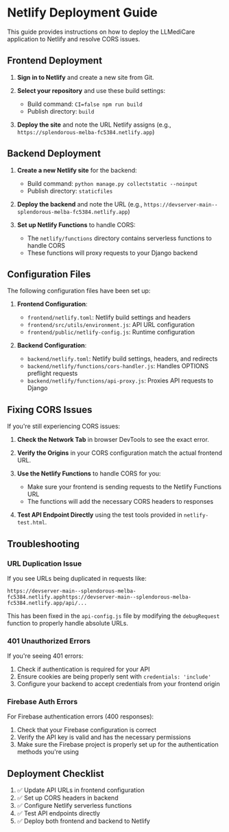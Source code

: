 # Netlify Deployment Guide

This guide provides instructions on how to deploy the LLMediCare application to Netlify and resolve CORS issues.

## Frontend Deployment

1. **Sign in to Netlify** and create a new site from Git.

2. **Select your repository** and use these build settings:

   - Build command: `CI=false npm run build`
   - Publish directory: `build`

3. **Deploy the site** and note the URL Netlify assigns (e.g., `https://splendorous-melba-fc5384.netlify.app`)

## Backend Deployment

1. **Create a new Netlify site** for the backend:

   - Build command: `python manage.py collectstatic --noinput`
   - Publish directory: `staticfiles`

2. **Deploy the backend** and note the URL (e.g., `https://devserver-main--splendorous-melba-fc5384.netlify.app`)

3. **Set up Netlify Functions** to handle CORS:
   - The `netlify/functions` directory contains serverless functions to handle CORS
   - These functions will proxy requests to your Django backend

## Configuration Files

The following configuration files have been set up:

1. **Frontend Configuration**:

   - `frontend/netlify.toml`: Netlify build settings and headers
   - `frontend/src/utils/environment.js`: API URL configuration
   - `frontend/public/netlify-config.js`: Runtime configuration

2. **Backend Configuration**:
   - `backend/netlify.toml`: Netlify build settings, headers, and redirects
   - `backend/netlify/functions/cors-handler.js`: Handles OPTIONS preflight requests
   - `backend/netlify/functions/api-proxy.js`: Proxies API requests to Django

## Fixing CORS Issues

If you're still experiencing CORS issues:

1. **Check the Network Tab** in browser DevTools to see the exact error.

2. **Verify the Origins** in your CORS configuration match the actual frontend URL.

3. **Use the Netlify Functions** to handle CORS for you:

   - Make sure your frontend is sending requests to the Netlify Functions URL
   - The functions will add the necessary CORS headers to responses

4. **Test API Endpoint Directly** using the test tools provided in `netlify-test.html`.

## Troubleshooting

### URL Duplication Issue

If you see URLs being duplicated in requests like:

```
https://devserver-main--splendorous-melba-fc5384.netlify.apphttps://devserver-main--splendorous-melba-fc5384.netlify.app/api/...
```

This has been fixed in the `api-config.js` file by modifying the `debugRequest` function to properly handle absolute URLs.

### 401 Unauthorized Errors

If you're seeing 401 errors:

1. Check if authentication is required for your API
2. Ensure cookies are being properly sent with `credentials: 'include'`
3. Configure your backend to accept credentials from your frontend origin

### Firebase Auth Errors

For Firebase authentication errors (400 responses):

1. Check that your Firebase configuration is correct
2. Verify the API key is valid and has the necessary permissions
3. Make sure the Firebase project is properly set up for the authentication methods you're using

## Deployment Checklist

1. ✅ Update API URLs in frontend configuration
2. ✅ Set up CORS headers in backend
3. ✅ Configure Netlify serverless functions
4. ✅ Test API endpoints directly
5. ✅ Deploy both frontend and backend to Netlify
